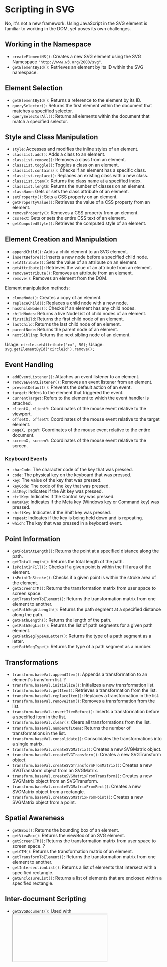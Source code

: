 # Scripting in SVG

No, it's not a new framework. Using JavaScript in the SVG element is familiar to working in the DOM, yet poses its own challenges.

## Working in the Namespace

- `createElementNS()`: Creates a new SVG element using the SVG Namespace `"http://www.w3.org/2000/svg"`.
- `getElementById()`: Retrieves an element by its ID within the SVG namespace.

## Element Selection

- `getElementById()`: Returns a reference to the element by its ID.
- `querySelector()`: Returns the first element within the document that matches a specified selector.
- `querySelectorAll()`: Returns all elements within the document that match a specified selector.

## Style and Class Manipulation

- `style`: Accesses and modifies the inline styles of an element.
- `classList.add()`: Adds a class to an element.
- `classList.remove()`: Removes a class from an element.
- `classList.toggle()`: Toggles a class on an element.
- `classList.contains()`: Checks if an element has a specific class.
- `classList.replace()`: Replaces an existing class with a new class.
- `classList.item()`: Returns the class name at a specified index.
- `classList.length`: Returns the number of classes on an element.
- `className`: Gets or sets the class attribute of an element.
- `setProperty()`: Sets a CSS property on an element.
- `getPropertyValue()`: Retrieves the value of a CSS property from an element.
- `removeProperty()`: Removes a CSS property from an element.
- `cssText`: Gets or sets the entire CSS text of an element.
- `getComputedStyle()`: Retrieves the computed style of an element.

## Element Creation and Manipulation

- `appendChild()`: Adds a child element to an SVG element.
- `insertBefore()`: Inserts a new node before a specified child node.
- `setAttribute()`: Sets the value of an attribute on an element.
- `getAttribute()`: Retrieves the value of an attribute from an element.
- `removeAttribute()`: Removes an attribute from an element.
- `remove()`: Removes an element from the DOM.

Element manipulation methods:

- `cloneNode()`: Creates a copy of an element.
- `replaceChild()`: Replaces a child node with a new node.
- `hasChildNodes()`: Checks if an element has any child nodes.
- `childNodes`: Returns a live NodeList of child nodes of an element.
- `firstChild`: Returns the first child node of an element.
- `lastChild`: Returns the last child node of an element.
- `parentNode`: Returns the parent node of an element.
- `nextSibling`: Returns the next sibling node of an element.

Usage: `circle.setAttribute("cx", 50);`
Usage: `svg.getElementById('circleId').remove();`

## Event Handling

- `addEventListener()`: Attaches an event listener to an element.
- `removeEventListener()`: Removes an event listener from an element.
- `preventDefault()`: Prevents the default action of an event.
- `target`: Refers to the element that triggered the event.
- `currentTarget`: Refers to the element to which the event handler is attached.
- `clientX, clientY`: Coordinates of the mouse event relative to the viewport.
- `offsetX, offsetY`: Coordinates of the mouse event relative to the target element.
- `pageX, pageY`: Coordinates of the mouse event relative to the entire document.
- `screenX, screenY`: Coordinates of the mouse event relative to the screen.

### Keyboard Events

- `charCode`: The character code of the key that was pressed.
- `code`: The physical key on the keyboard that was pressed.
- `key`: The value of the key that was pressed.
- `keyCode`: The code of the key that was pressed.
- `altKey`: Indicates if the Alt key was pressed.
- `ctrlKey`: Indicates if the Control key was pressed.
- `metaKey`: Indicates if the Meta key (Windows key or Command key) was pressed.
- `shiftKey`: Indicates if the Shift key was pressed.
- `repeat`: Indicates if the key is being held down and is repeating.
- `which`: The key that was pressed in a keyboard event.

## Point Information

- `getPointAtLength()`: Returns the point at a specified distance along the path.
- `getTotalLength()`: Returns the total length of the path.
- `isPointInFill()`: Checks if a given point is within the fill area of the element.
- `isPointInStroke()`: Checks if a given point is within the stroke area of the element.
- `getScreenCTM()`: Returns the transformation matrix from user space to screen space.
- `getTransformToElement()`: Returns the transformation matrix from one element to another.
- `getPathSegAtLength()`: Returns the path segment at a specified distance along the path.
- `getPathLength()`: Returns the length of the path.
- `getPathSegList()`: Returns the list of path segments for a given path element.
- `getPathSegTypeAsLetter()`: Returns the type of a path segment as a letter.
- `getPathSegType()`: Returns the type of a path segment as a number.

## Transformations

- `transform.baseVal.appendItem()`: Appends a transformation to an element's transform list.
  ?
- `transform.baseVal.initialize()`: Initializes a new transformation list.
- `transform.baseVal.getItem()`: Retrieves a transformation from the list.
- `transform.baseVal.replaceItem()`: Replaces a transformation in the list.
- `transform.baseVal.removeItem()`: Removes a transformation from the list.
- `transform.baseVal.insertItemBefore()`: Inserts a transformation before a specified item in the list.
- `transform.baseVal.clear()`: Clears all transformations from the list.
- `transform.baseVal.numberOfItems`: Returns the number of transformations in the list.
- `transform.baseVal.consolidate()`: Consolidates the transformations into a single matrix.
- `transform.baseVal.createSVGMatrix()`: Creates a new SVGMatrix object.
- `transform.baseVal.createSVGTransform()`: Creates a new SVGTransform object.
- `transform.baseVal.createSVGTransformFromMatrix()`: Creates a new SVGTransform object from an SVGMatrix.
- `transform.baseVal.createSVGMatrixFromTransform()`: Creates a new SVGMatrix object from an SVGTransform.
- `transform.baseVal.createSVGMatrixFromRect()`: Creates a new SVGMatrix object from a rectangle.
- `transform.baseVal.createSVGMatrixFromPoint()`: Creates a new SVGMatrix object from a point.

## Spatial Awareness

- `getBBox()`: Returns the bounding box of an element.
- `getViewBox()`: Returns the viewBox of an SVG element.
- `getScreenCTM()`: Returns the transformation matrix from user space to screen space.
  ?
- `getCTM()`: Returns the transformation matrix of an element.
- `getTransformToElement()`: Returns the transformation matrix from one element to another.
- `getIntersectionList()`: Returns a list of elements that intersect with a specified rectangle.
- `getEnclosureList()`: Returns a list of elements that are enclosed within a specified rectangle.

## Inter-document Scripting

- `getSVGDocument()`: Used with <iframe>, <embed>, or <object> elements to access the embedded SVG document.
- `parent.functionName()`: Used to call JavaScript functions in the parent HTML from within an embedded SVG.
- `window.parent`: Accesses the parent window from an embedded SVG.
- `window.top`: Accesses the topmost window from an embedded SVG.
- `window.opener`: Accesses the window that opened the current window from an embedded SVG.
